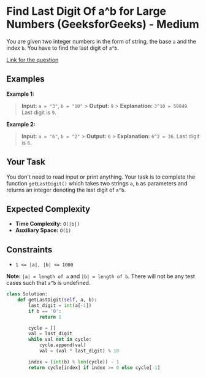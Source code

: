 # Find Last Digit Of a^b for Large Numbers (GeeksforGeeks) - Medium

You are given two integer numbers in the form of string, the base `a` and the index `b`. You have to find the last digit of `a^b`.

[Link for the question](https://www.geeksforgeeks.org/problems/find-last-digit-of-ab-for-large-numbers1936/1)

## Examples

**Example 1:**

> **Input:** `a = "3"`, `b = "10"` > **Output:** `9` > **Explanation:** `3^10 = 59049`. Last digit is `9`.

**Example 2:**

> **Input:** `a = "6"`, `b = "2"` > **Output:** `6` > **Explanation:** `6^2 = 36`. Last digit is `6`.

## Your Task

You don't need to read input or print anything. Your task is to complete the function `getLastDigit()` which takes two strings `a`, `b` as parameters and returns an integer denoting the last digit of `a^b`.

## Expected Complexity

- **Time Complexity:** `O(|b|)`
- **Auxiliary Space:** `O(1)`

## Constraints

- `1 <= |a|, |b| <= 1000`

**Note:** `|a| = length of a` and `|b| = length of b`. There will not be any test cases such that `a^b` is undefined.

```python
class Solution:
    def getLastDigit(self, a, b):
        last_digit = int(a[-1])
        if b == '0':
            return 1

        cycle = []
        val = last_digit
        while val not in cycle:
            cycle.append(val)
            val = (val * last_digit) % 10

        index = (int(b) % len(cycle)) - 1
        return cycle[index] if index >= 0 else cycle[-1]
```

